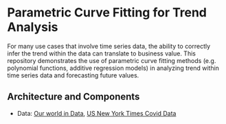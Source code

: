 # Parametric Curve Fitting for Trend Analysis

For many use cases that involve time series data, the ability to correctly infer the trend within the data can translate to business value. This repository  demonstrates the use of parametric curve fitting methods (e.g. polynomial functions, additive regression models) in analyzing trend within time series data and forecasting future values. 

 

## Architecture and Components

<!-- ![System Architecture](docs/images/taxiarchitecture.png) -->

- Data: [Our world in Data](https://github.com/owid/covid-19-data/tree/master/public/data/), [US New York Times Covid Data](https://github.com/nytimes/covid-19-data) 
 
 

<!-- ## TODOs

Initial high level list of tasks: 

- [ ] Data exploration: Explore interesting data insights, data transformation tasks etc 
- [ ] Model Training: Explore a set of models, automated hyperparameter search, distributed training, model evaluation etc
- [ ] Model Serving: Promoting good models to production, serving predictions over an api enddpoint 
- [ ] Front end: User interface for exploring predictions. -->